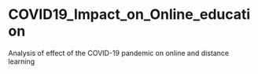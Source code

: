 # COVID19_Impact_on_Online_education
Analysis of effect of the COVID-19 pandemic on online and distance learning
